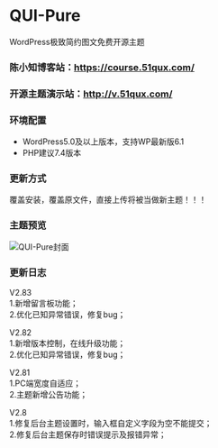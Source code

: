 # QUI-Pure
WordPress极致简约图文免费开源主题
### 陈小知博客站：https://course.51qux.com/
### 开源主题演示站：http://v.51qux.com/

### 环境配置
- WordPress5.0及以上版本，支持WP最新版6.1
- PHP建议7.4版本

### 更新方式
覆盖安装，覆盖原文件，直接上传将被当做新主题！！！

### 主题预览
![QUI-Pure封面](https://course.51qux.com/wp-content/uploads/2022/12/1.png)

### 更新日志 
V2.83    
1.新增留言板功能；    
2.优化已知异常错误，修复bug； 

V2.82    
1.新增版本控制，在线升级功能；    
2.优化已知异常错误，修复bug；   

V2.81    
1.PC端宽度自适应；    
2.主题新增公告功能；    

V2.8    
1.修复后台主题设置时，输入框自定义字段为空不能提交；    
2.修复后台主题保存时错误提示及报错异常；    
